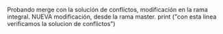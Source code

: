 Probando merge con la solución de conflictos, modificación en la rama integral.
NUEVA modificación, desde la rama master.
print ("con esta linea verificamos la solucion de conflictos")


